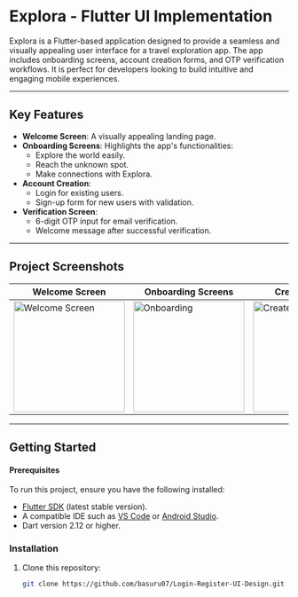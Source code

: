 # Explora - Flutter UI Implementation

Explora is a Flutter-based application designed to provide a seamless and visually appealing user interface for a travel exploration app. The app includes onboarding screens, account creation forms, and OTP verification workflows. It is perfect for developers looking to build intuitive and engaging mobile experiences.

---

## Key Features
- **Welcome Screen**: A visually appealing landing page.
- **Onboarding Screens**: Highlights the app's functionalities:
  - Explore the world easily.
  - Reach the unknown spot.
  - Make connections with Explora.
- **Account Creation**:
  - Login for existing users.
  - Sign-up form for new users with validation.
- **Verification Screen**:
  - 6-digit OTP input for email verification.
  - Welcome message after successful verification.
---

## Project Screenshots

| **Welcome Screen** | **Onboarding Screens** | **Create Account** | **OTP Verification** |
|---------------------|-------------------------|---------------------|-----------------------|
| <img src="https://github.com/user-attachments/assets/81aff3df-3b50-493a-8bea-ac462ec740a8" alt="Welcome Screen" width="200"/> | <img src="https://github.com/user-attachments/assets/31cdcf30-52b1-42bf-b973-b53708e91810" alt="Onboarding" width="200"/> | <img src="https://github.com/user-attachments/assets/aac157fc-04ca-413e-9620-1aed1b16375b" alt="Create Account" width="200"/> | <img src="https://github.com/user-attachments/assets/3a2ca70d-095c-47a8-b0f5-2b8ed734bc93" alt="Verification" width="200"/> |

---

## Getting Started
#### Prerequisites

To run this project, ensure you have the following installed:
- [Flutter SDK](https://flutter.dev/docs/get-started/install) (latest stable version).
- A compatible IDE such as [VS Code](https://code.visualstudio.com/) or [Android Studio](https://developer.android.com/studio).
- Dart version 2.12 or higher.

### Installation

1. Clone this repository:
   ```bash
   git clone https://github.com/basuru07/Login-Register-UI-Design.git
